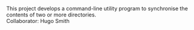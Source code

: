 This project develops a command-line utility program to synchronise the contents of two or more directories. \
Collaborator: Hugo Smith
